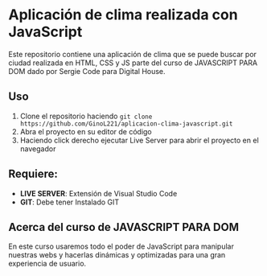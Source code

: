 # Aplicación de clima realizada con JavaScript

Este repositorio contiene una aplicación de clima que se puede buscar por ciudad realizada en HTML, CSS y JS parte del curso de JAVASCRIPT PARA DOM dado por Sergie Code para Digital House.

## Uso

1.  Clone el repositorio haciendo `git clone https://github.com/GinoL221/aplicacion-clima-javascript.git`
2.  Abra el proyecto en su editor de código
3.  Haciendo click derecho ejecutar Live Server para abrir el proyecto en el navegador

## Requiere:

- **LIVE SERVER**: Extensión de Visual Studio Code
- **GIT**: Debe tener Instalado GIT

## Acerca del curso de JAVASCRIPT PARA DOM

En este curso usaremos todo el poder de JavaScript para manipular nuestras webs y hacerlas dinámicas y optimizadas para una gran experiencia de usuario.
